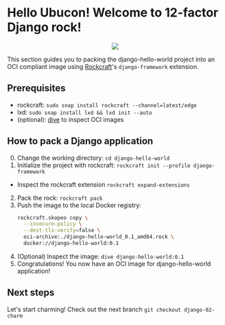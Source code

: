 # Hello Ubucon! Welcome to 12-factor Django rock!

<p align="center">
    <img src="https://encrypted-tbn0.gstatic.com/images?q=tbn:ANd9GcQt_7ioYr9T6uh35rT46Z_cyNVtMM_SgbHppA&s">
</p>

This section guides you to packing the django-hello-world project into an OCI compliant image
using [Rockcraft](https://github.com/canonical/rockcraft)'s `django-framework` extension.

## Prerequisites

- rockcraft: `sudo snap install rockcraft --channel=latest/edge`
- lxd: `sudo snap install lxd && lxd init --auto`
- (optional): [dive](https://github.com/wagoodman/dive) to inspect OCI images

## How to pack a Django application

0. Change the working directory: `cd django-hello-world`
1. Initialize the project with rockcraft: `rockcraft init --profile django-framework`
  - Inspect the rockcraft extension `rockcraft expand-extensions`
2. Pack the rock: `rockcraft pack`
3. Push the image to the local Docker registry:
    ```bash
    rockcraft.skopeo copy \
      --insecure-policy \
      --dest-tls-verify=false \
      oci-archive:./django-hello-world_0.1_amd64.rock \
      docker://django-hello-world:0.1
    ```
4. (Optional) Inspect the image: `dive django-hello-world:0.1`
5. Congratulations! You now have an OCI image for django-hello-world application!

## Next steps

Let's start charming! Check out the next branch `git checkout django-02-charm`
